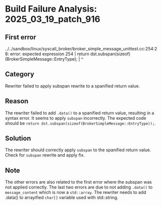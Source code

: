 # Build Failure Analysis: 2025_03_19_patch_916

## First error

../../sandbox/linux/syscall_broker/broker_simple_message_unittest.cc:254:28: error: expected expression
  254 |   return dst.subspan(sizeof)(BrokerSimpleMessage::EntryType);
      |                            ^

## Category
Rewriter failed to apply subspan rewrite to a spanified return value.

## Reason
The rewriter failed to add `.data()` to a spanified return value, resulting in a syntax error. It seems to apply `subspan` incorrectly. The expected code should be `return dst.subspan(sizeof(BrokerSimpleMessage::EntryType));`.

## Solution
The rewriter should correctly apply `subspan` to the spanified return value. Check for `subspan` rewrite and apply fix.

## Note
The other errors are also related to the first error where the subspan was not applied correctly. The last two errors are due to not adding `.data()` to `message_content` which is now a `std::array`. The rewriter needs to add .data() to arrayified `char[]` variable used with std::string.